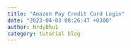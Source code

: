 ```yaml
---
title: "Amazon Pay Credit Card Login"
date: "2023-04-03 08:26:47 +0300"
author: NrdyBhu1
category: tutorial blog
---
```

